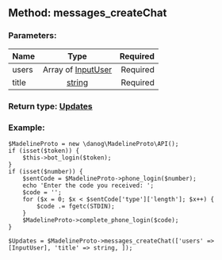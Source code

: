 ## Method: messages\_createChat  

### Parameters:

| Name     |    Type       | Required |
|----------|:-------------:|---------:|
|users|Array of [InputUser](../types/InputUser.md) | Required|
|title|[string](../types/string.md) | Required|


### Return type: [Updates](../types/Updates.md)

### Example:


```
$MadelineProto = new \danog\MadelineProto\API();
if (isset($token)) {
    $this->bot_login($token);
}
if (isset($number)) {
    $sentCode = $MadelineProto->phone_login($number);
    echo 'Enter the code you received: ';
    $code = '';
    for ($x = 0; $x < $sentCode['type']['length']; $x++) {
        $code .= fgetc(STDIN);
    }
    $MadelineProto->complete_phone_login($code);
}

$Updates = $MadelineProto->messages_createChat(['users' => [InputUser], 'title' => string, ]);
```